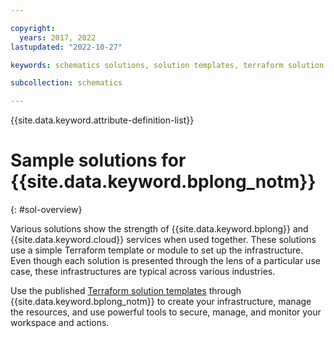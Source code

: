 ```yaml
---

copyright:
  years: 2017, 2022
lastupdated: "2022-10-27"

keywords: schematics solutions, solution templates, terraform solution templates, sample templates

subcollection: schematics

---
```


{{site.data.keyword.attribute-definition-list}}

# Sample solutions for {{site.data.keyword.bplong_notm}}
{: #sol-overview}

Various solutions show the strength of {{site.data.keyword.bplong}} and {{site.data.keyword.cloud}} services when used together. These solutions use a simple Terraform template or module to set up the infrastructure. Even though each solution is presented through the lens of a particular use case, these infrastructures are typical across various industries. 

Use the published [Terraform solution templates](/docs/ibm-cloud-provider-for-terraform?topic=ibm-cloud-provider-for-terraform-provider-template#sample) through {{site.data.keyword.bplong_notm}} to create your infrastructure, manage the resources, and use powerful tools to secure, manage, and monitor your workspace and actions.
